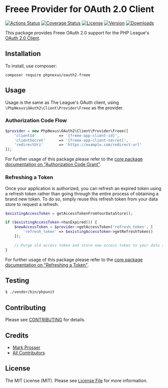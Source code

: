 # Freee Provider for OAuth 2.0 Client

[![Actions Status](https://github.com/phpnexus/oauth2-freee/workflows/Pipeline/badge.svg)](https://github.com/phpnexus/oauth2-freee/actions)
[![Coverage Status](https://img.shields.io/coveralls/phpnexus/oauth2-freee/main.svg)](https://coveralls.io/github/phpnexus/oauth2-freee?branch=main)
[![License](https://img.shields.io/packagist/l/phpnexus/oauth2-freee.svg)](https://github.com/phpnexus/oauth2-freee/blob/main/LICENSE)
[![Version](https://img.shields.io/packagist/v/phpnexus/oauth2-freee.svg)](https://packagist.org/packages/phpnexus/oauth2-freee)
[![Downloads](https://img.shields.io/packagist/dt/phpnexus/oauth2-freee.svg)](https://packagist.org/packages/phpnexus/oauth2-freee/stats)

This package provides Freee OAuth 2.0 support for the PHP League's [OAuth 2.0 Client](https://github.com/thephpleague/oauth2-client).

## Installation

To install, use composer:

```
composer require phpnexus/oauth2-freee
```

## Usage

Usage is the same as The League's OAuth client, using `\PhpNexus\OAuth2\Client\Provider\Freee` as the provider.

### Authorization Code Flow

```php
$provider = new PhpNexus\OAuth2\Client\Provider\Freee([
    'clientId'          => '{freee-app-client-id}',
    'clientSecret'      => '{freee-app-client-secret}',
    'redirectUri'       => 'https://example.com/redirect-url'
]);
```

For further usage of this package please refer to the [core package documentation on "Authorization Code Grant"](https://github.com/thephpleague/oauth2-client#usage).

### Refreshing a Token

Once your application is authorized, you can refresh an expired token using a refresh token rather than going through the entire process of obtaining a brand new token. To do so, simply reuse this refresh token from your data store to request a refresh.

```php
$existingAccessToken = getAccessTokenFromYourDataStore();

if ($existingAccessToken->hasExpired()) {
    $newAccessToken = $provider->getAccessToken('refresh_token', [
        'refresh_token' => $existingAccessToken->getRefreshToken()
    ]);

    // Purge old access token and store new access token to your data store.
}
```

For further usage of this package please refer to the [core package documentation on "Refreshing a Token"](https://github.com/thephpleague/oauth2-client#refreshing-a-token).

## Testing

``` bash
$ ./vendor/bin/phpunit
```

## Contributing

Please see [CONTRIBUTING](https://github.com/phpnexus/oauth2-freee/blob/main/CONTRIBUTING.md) for details.


## Credits

- [Mark Prosser](https://github.com/markinjapan)
- [All Contributors](https://github.com/phpnexus/oauth2-freee/contributors)


## License

The MIT License (MIT). Please see [License File](https://github.com/phpnexus/oauth2-freee/blob/main/LICENSE) for more information.
